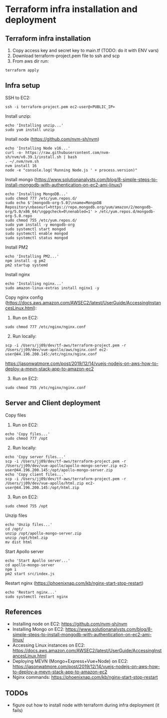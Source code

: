 # Terraform infra installation and deployment

## Terraform infra installation

1. Copy access key and secret key to main.tf (TODO: do it with ENV vars)
2. Download terraform-project.pem file to ssh and scp
3. From aws dir run:

```
terraform apply
```

## Infra setup

SSH to EC2:

```
ssh -i terraform-project.pem ec2-user@<PUBLIC_IP>
```

Install unzip:

```
echo 'Installing unzip...'
sudo yum install unzip
```

Install node (https://github.com/nvm-sh/nvm)

```
echo 'Installing Node v16...'
curl -o- https://raw.githubusercontent.com/nvm-sh/nvm/v0.39.1/install.sh | bash
. ~/.nvm/nvm.sh
nvm install 16
node -e "console.log('Running Node.js ' + process.version)"
```

Install mongo (https://www.solutionanalysts.com/blog/8-simple-steps-to-install-mongodb-with-authentication-on-ec2-ami-linux/)

```
echo 'Installing MongoDB...'
sudo chmod 777 /etc/yum.repos.d/
sudo echo $'[mongodb-org-5.0]\nname=MongoDB Repository\nbaseurl=https://repo.mongodb.org/yum/amazon/2/mongodb-org/5.0/x86_64/\ngpgcheck=0\nenabled=1' > /etc/yum.repos.d/mongodb-org-5.0.repo
sudo chmod 755 /etc/yum.repos.d/
sudo yum install -y mongodb-org
sudo systemctl start mongod
sudo systemctl enable mongod
sudo systemctl status mongod
```

Install PM2

```
echo 'Installing PM2...'
npm install -g pm2
pm2 startup systemd
```

Install nginx

```
echo 'Installing nginx...'
sudo amazon-linux-extras install nginx1 -y
```

Copy nginx config (https://docs.aws.amazon.com/AWSEC2/latest/UserGuide/AccessingInstancesLinux.html):

1. Run on EC2:

```
sudo chmod 777 /etc/nginx/nginx.conf
```

2. Run locally:

```
scp -i /Users/jj09/dev/tf-aws/terraform-project.pem -r /Users/jj09/dev/vue-apollo/aws/nginx.conf ec2-user@44.196.200.145:/etc/nginx/nginx.conf
```

https://jasonwatmore.com/post/2019/12/14/vuejs-nodejs-on-aws-how-to-deploy-a-mevn-stack-app-to-amazon-ec2

3. Run on EC2:

```
sudo chmod 755 /etc/nginx/nginx.conf
```

## Server and Client deployment

Copy files

1. Run on EC2:

```
echo 'Copy files...'
sudo chmod 777 /opt
```

2. Run locally:

```
echo 'Copy server files...'
scp -i /Users/jj09/dev/tf-aws/terraform-project.pem -r /Users/jj09/dev/vue-apollo/apollo-mongo-server.zip ec2-user@44.196.200.145:/opt/apollo-mongo-server.zip
echo 'Copy client files...'
scp -i /Users/jj09/dev/tf-aws/terraform-project.pem -r /Users/jj09/dev/vue-apollo/html.zip ec2-user@44.196.200.145:/opt/html.zip
```

3. Run on EC2:

```
sudo chmod 755 /opt
```

Unzip files

```
echo 'Unzip files...'
cd /opt/
unzip /opt/apollo-mongo-server.zip
unzip /opt/html.zip
mv dist html
```

Start Apollo server

```
echo 'Start Apollo server...'
cd apollo-mongo-server
npm i
pm2 start src/index.js
```

Restart nginx (https://phoenixnap.com/kb/nginx-start-stop-restart)

```
echo 'Restart nginx...'
sudo systemctl restart nginx
```

## References

- Installing node on EC2: https://github.com/nvm-sh/nvm
- Installing Mongo on EC2: https://www.solutionanalysts.com/blog/8-simple-steps-to-install-mongodb-with-authentication-on-ec2-ami-linux/
- Accessing Linux instances on EC2: https://docs.aws.amazon.com/AWSEC2/latest/UserGuide/AccessingInstancesLinux.html
- Deploying MEVN (Mongo+Express+Vue+Node) on EC2: https://jasonwatmore.com/post/2019/12/14/vuejs-nodejs-on-aws-how-to-deploy-a-mevn-stack-app-to-amazon-ec2
- Nginx commands: https://phoenixnap.com/kb/nginx-start-stop-restart

## TODOs

- figure out how to install node with terraform during infra deployment (it fails)
